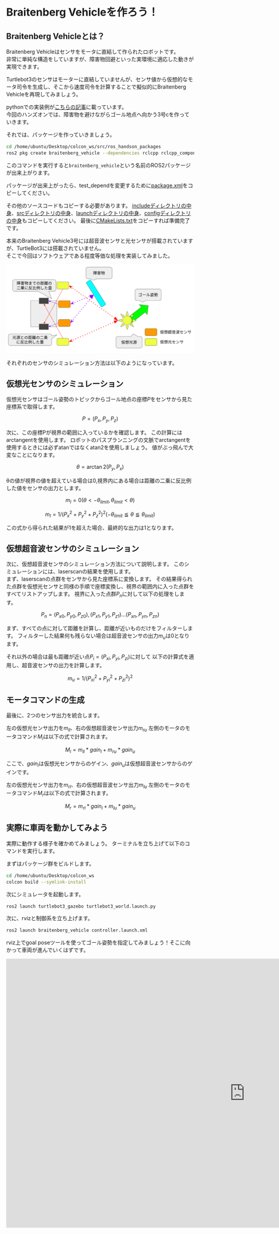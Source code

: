 # Braitenberg Vehicleを作ろう！

## Braitenberg Vehicleとは？
Braitenberg Vehicleはセンサをモータに直結して作られたロボットです。  
非常に単純な構造をしていますが、障害物回避といった実環境に適応した動きが実現できます。  

Turtlebot3のセンサはモーターに直結していませんが、センサ値から仮想的なモータ司令を生成し、そこから速度司令を計算することで擬似的にBraitenberg Vehicleを再現してみましょう。  

pythonでの実装例が[こちらの記事](https://qiita.com/domutoro406/items/c52892b5afd2de34d0fd)に載っています。  
今回のハンズオンでは、障害物を避けながらゴール地点へ向かう3号cを作っていきます。  

それでは、パッケージを作っていきましょう。

```bash
cd /home/ubuntu/Desktop/colcon_ws/src/ros_handson_packages
ros2 pkg create braitenberg_vehicle --dependencies rclcpp rclcpp_components ament_cmake_auto geometry_msgs sensor_msgs tf2_ros tf2_geometry_msgs --library-name braitenberg_vehicle_controller --license Apache-2.0
```

このコマンドを実行すると`braitenberg_vehicle`という名前のROS2パッケージが出来上がります。

パッケージが出来上がったら、test_dependを変更するために[package.xml](https://github.com/OUXT-Polaris/ros_handson_packages/blob/master/braitenberg_vehicle/package.xml)をコピーしてください。

その他のソースコードもコピーする必要があります。
[includeディレクトリの中身](https://github.com/OUXT-Polaris/ros_handson_packages/tree/master/braitenberg_vehicle/include)、[srcディレクトリの中身](https://github.com/OUXT-Polaris/ros_handson_packages/tree/master/braitenberg_vehicle/src)、[launchディレクトリの中身](https://github.com/OUXT-Polaris/ros_handson_packages/tree/master/braitenberg_vehicle/launch)、[configディレクトリの中身](https://github.com/OUXT-Polaris/ros_handson_packages/tree/master/braitenberg_vehicle/config)もコピーしてください。
最後に[CMakeLists.txt](https://github.com/OUXT-Polaris/ros_handson_packages/blob/master/braitenberg_vehicle/CMakeLists.txt)をコピーすれば準備完了です。

本来のBraitenberg Vehicle3号には超音波センサと光センサが搭載されていますが、TurtleBot3には搭載されていません。  
そこで今回はソフトウェアである程度等価な処理を実装してみました。

![braitenberg vehicle](images/braitenberg_vehicle.png)

それぞれのセンサのシミュレーション方法は以下のようになっています。

## 仮想光センサのシミュレーション

仮想光センサはゴール姿勢のトピックからゴール地点の座標$P$をセンサから見た座標系で取得します。

$$
P = (P_x, P_y , P_z)
$$

次に、この座標Pが視界の範囲に入っているかを確認します。
この計算にはarctangentを使用します。
ロボットのパスプランニングの文脈でarctangentを使用するときには必ずatanではなくatan2を使用しましょう。
値がぶっ飛んで大変なことになります。

$$
\theta = \arctan2(P_y, P_x)
$$

θの値が視界の値を超えている場合は0,視界内にある場合は距離の二乗に反比例した値をセンサの出力とします。

$$
m_l = 0  (\theta < -\theta_{limit}, \theta_{limit} < \theta)
$$

$$
m_l = 1 / (P_x^2 + P_y ^2 + P_z^2) ^ 2  (-\theta_{limit} \leqq \theta \leqq \theta_{limit})
$$

この式から得られた結果が1を超えた場合、最終的な出力は1となります。

## 仮想超音波センサのシミュレーション

次に、仮想超音波センサのシミュレーション方法について説明します。
このシミュレーションには、laserscanの結果を使用します。  
まず、laserscanの点群をセンサから見た座標系に変換します。
その結果得られた点群を仮想光センサと同様の手順で座標変換し、視界の範囲内に入った点群をすべてリストアップします。
視界に入った点群$P_n$に対して以下の処理をします。

$$
P_n = (P_{x0}, P_{y0} , P_{z0}), (P_{x1}, P_{y1} , P_{z1}) ... (P_{xn}, P_{yn} , P_{zn})
$$

まず、すべての点に対して距離を計算し、距離が近いものだけをフィルターします。
フィルターした結果何も残らない場合は超音波センサの出力$m_u$は0となります。

それ以外の場合は最も距離が近い点$P_i=(P_{xi}, P_{yi} , P_{zi})$に対して
以下の計算式を適用し、超音波センサの出力を計算します。

$$
m_u = 1 / (P_{xi}^2 + P_{yi} ^2 + P_{zi}^2) ^ 2 
$$

## モータコマンドの生成

最後に、2つのセンサ出力を統合します。

左の仮想光センサ出力を$m_{ll}$、右の仮想超音波センサ出力$m_{ru}$
左側のモータのモータコマンド$M_l$は以下の式で計算されます。

$$
M_l = m_{ll} * gain_l + m_{ru} * gain_u
$$

ここで、$gain_l$は仮想光センサからのゲイン、$gain_u$は仮想超音波センサからのゲインです。

左の仮想光センサ出力を$m_{rl}$、右の仮想超音波センサ出力$m_{lu}$
左側のモータのモータコマンド$M_r$は以下の式で計算されます。

$$
M_r = m_{rl} * gain_l + m_{lu} * gain_u
$$

## 実際に車両を動かしてみよう

実際に動作する様子を確かめてみましょう。
ターミナルを立ち上げて以下のコマンドを実行します。

まずはパッケージ群をビルドします。

```bash
cd /home/ubuntu/Desktop/colcon_ws
colcon build --symlink-install
```

次にシミュレータを起動します。

```bash
ros2 launch turtlebot3_gazebo turtlebot3_world.launch.py
```

次に、rvizと制御系を立ち上げます。

```bash
ros2 launch braitenberg_vehicle controller.launch.xml
```

rviz上でgoal poseツールを使ってゴール姿勢を指定してみましょう！そこに向かって車両が進んでいくはずです。

<iframe width="1280" height="720" src="https://www.youtube.com/embed/KPfsGCKQZkA" title="YouTube video player" frameborder="0" allow="accelerometer; autoplay; clipboard-write; encrypted-media; gyroscope; picture-in-picture; web-share" allowfullscreen></iframe>
